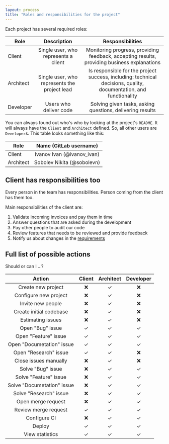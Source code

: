 ```yaml
---
layout: process
title: "Roles and responsibilities for the project"
---
```


Each project has several required roles:

| Role      | Description | Responsibilities |
|-----------|:-----------:|:----------------:|
|   Client  |Single user, who represents a client|Monitoring progress, providing feedback, accepting results, providing business explanations|
| Architect |Single user, who represents the project lead|Is responsible for the project success, including: technical decisions, quality, documentation, and functionality|
| Developer |Users who deliver code|Solving given tasks, asking questions, delivering results|

You can always found out who's who by looking at the project's `README`. It will always have the `Client` and `Architect` defined.
So, all other users are `Developer`s. This table looks something like this:

| Role      | Name (GitLab username) |
|-----------|:-----------:|
| Client    |Ivanov Ivan (@ivanov_ivan)|
| Architect |Sobolev Nikita (@sobolevn)|


## Client has responsibilities too

Every person in the team has responsibilities. Person coming from the client
has them too.

Main responsibilities of the client are:

1. Validate incoming invoices and pay them in time
2. Answer questions that are asked during the development
3. Pay other people to audit our code
4. Review features that needs to be reviewed and provide feedback
5. Notify us about changes in the [requirements](/meta/rsdp/requirements-analysis/)


## Full list of possible actions

Should or can I ...?

| Action | Client | Architect | Developer |
|:------:|:------:|:---------:|:---------:|
|Create new project|❌|✓|❌|
|Configure new project|❌|✓|❌|
|Invite new people|❌|✓|❌|
|Create initial codebase|❌|✓|❌|
|Estimating issues|❌|✓|❌|
|Open "Bug" issue|✓|✓|✓|
|Open "Feature" issue|✓|✓|✓|
|Open "Documetation" issue|✓|✓|✓|
|Open "Research" issue|✓|✓|❌|
|Close issues manually|❌|✓|❌|
|Solve "Bug" issue|❌|✓|✓|
|Solve "Feature" issue|❌|✓|✓|
|Solve "Documetation" issue|❌|✓|✓|
|Solve "Research" issue|❌|✓|✓|
|Open merge request|❌|✓|✓|
|Review merge request|✓|✓|✓|
|Configure CI|❌|✓|✓|
|Deploy|✓|✓|✓|
|View statistics|✓|✓|✓|
